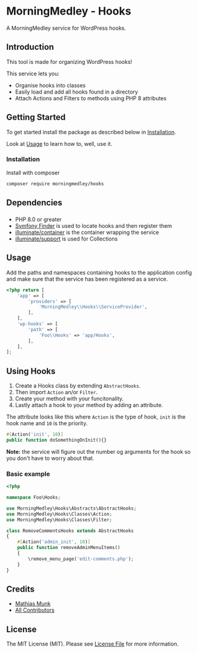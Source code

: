 # MorningMedley - Hooks

A MorningMedley service for WordPress hooks.

## Introduction

This tool is made for organizing WordPress hooks!

This service lets you:

- Organise hooks into classes
- Easily load and add all hooks found in a directory
- Attach Actions and Filters to methods using PHP 8 attributes

## Getting Started

To get started install the package as described below in [Installation](#installation).

Look at [Usage](#usage) to learn how to, well, use it.

### Installation

Install with composer

```bash
composer require morningmedley/hooks
```

## Dependencies

###      

- PHP 8.0 or greater
- [Symfony Finder](https://symfony.com/doc/current/components/finder.html) is used to locate hooks and then register
  them
- [illuminate/container](https://github.com/illuminate/container) is the container wrapping the service
- [illuminate/support](https://github.com/illuminate/support) is used for Collections

## Usage

Add the paths and namespaces containing hooks to the application config and make sure that the service has been
registered as a
service.

```php
<?php return [
    'app' => [
        'providers' => [
            'MorningMedley\\Hooks\\ServiceProvider',
        ],
    ],
    'wp-hooks' => [
        'path' => [
            'Foo\\Hooks' => 'app/Hooks',
        ],
    ],
];
```

## Using Hooks

1. Create a Hooks class by extending `AbstractHooks`.
2. Then import `Action` an/or `Filter`.
3. Create your method with your funcitonality.
4. Lastly attach a hook to your method by adding an attribute.

The attribute looks like this where `Action` is the type of hook, `init` is the hook name and `10` is the priority.

```php
#[Action('init', 10)]
public function doSomethingOnInit(){}
```

**Note:** the service will figure out the number og arguments for the hook so you don't have to worry about that.

### Basic example

```php
<?php

namespace Foo\Hooks;

use MorningMedley\Hooks\Abstracts\AbstractHooks;
use MorningMedley\Hooks\Classes\Action;
use MorningMedley\Hooks\Classes\Filter;

class RemoveCommentsHooks extends AbstractHooks
{
    #[Action('admin_init', 10)]
    public function removeAdminMenuItems()
    {
        \remove_menu_page('edit-comments.php');
    }
}

```

## Credits

- [Mathias Munk](https://github.com/mrmoeg)
- [All Contributors](../../contributors)

## License

The MIT License (MIT). Please see [License File](LICENSE) for more information.

